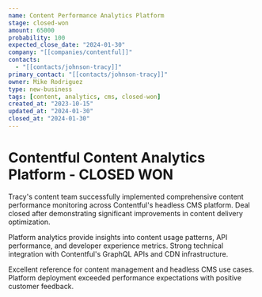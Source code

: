 ```yaml
---
name: Content Performance Analytics Platform
stage: closed-won
amount: 65000
probability: 100
expected_close_date: "2024-01-30"
company: "[[companies/contentful]]"
contacts:
  - "[[contacts/johnson-tracy]]"
primary_contact: "[[contacts/johnson-tracy]]"
owner: Mike Rodriguez
type: new-business
tags: [content, analytics, cms, closed-won]
created_at: "2023-10-15"
updated_at: "2024-01-30"
closed_at: "2024-01-30"
---
```


# Contentful Content Analytics Platform - CLOSED WON

Tracy's content team successfully implemented comprehensive content performance monitoring across Contentful's headless CMS platform. Deal closed after demonstrating significant improvements in content delivery optimization.

Platform analytics provide insights into content usage patterns, API performance, and developer experience metrics. Strong technical integration with Contentful's GraphQL APIs and CDN infrastructure.

Excellent reference for content management and headless CMS use cases. Platform deployment exceeded performance expectations with positive customer feedback.